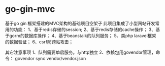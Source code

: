 # go-gin-mvc
基于go gin 框架搭建的MVC架构的基础项目空架子
此项目集成了小型网站开发常用的功能：
1、基于redis存储的session;
2、基于redis存储的cache操作；
3、基于gorm的数据库操作；
4、基于beanstalk的队列服务；
5、类php laravel框架的数据验证；
6、csrf防跨站攻击；

其它注意事项
1、队列需要单启服务，与http独立
2、依赖包用govendor管理，命令：
govendor sync vendor/vendor.json 

